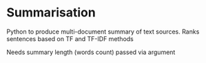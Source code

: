 # Summarisation
Python to produce multi-document summary of text sources. Ranks sentences based on TF and TF-IDF methods

Needs summary length (words count) passed via argument
